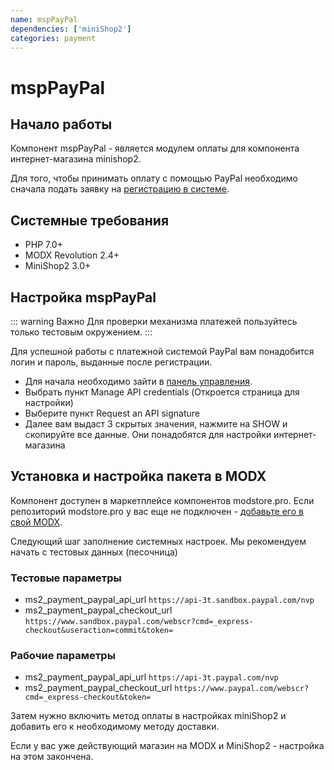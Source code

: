 ```yaml
---
name: mspPayPal
dependencies: ['miniShop2']
categories: payment
---
```


# mspPayPal

## Начало работы

Компонент mspPayPal - является модулем оплаты для компонента интернет-магазина minishop2.

Для того, чтобы принимать оплату с помощью PayPal необходимо сначала подать заявку на [регистрацию в системе][1].

## Системные требования

- PHP 7.0+
- MODX Revolution 2.4+
- MiniShop2 3.0+

## Настройка mspPayPal

::: warning Важно
Для проверки механизма платежей пользуйтесь только тестовым окружением.
:::

Для успешной работы с платежной системой PayPal вам понадобится логин и пароль, выданные после регистрации.

- Для начала необходимо зайти в [панель управления][2].
- Выбрать пункт Manage API credentials  (Откроется страница для настройки)
- Выберите пункт Request an API signature
- Далее вам выдаст 3 скрытых значения, нажмите на SHOW и скопируйте все данные.  Они понадобятся для настройки интернет-магазина

## Установка и настройка пакета в MODX

Компонент доступен в маркетплейсе компонентов modstore.pro. Если репозиторий modstore.pro у вас еще не подключен - [добавьте его в свой MODX][3].

Следующий шаг заполнение системных настроек. Мы рекомендуем начать с тестовых данных (песочница)

### Тестовые параметры

- ms2_payment_paypal_api_url `https://api-3t.sandbox.paypal.com/nvp`
- ms2_payment_paypal_checkout_url `https://www.sandbox.paypal.com/webscr?cmd=_express-checkout&useraction=commit&token=`

### Рабочие параметры

- ms2_payment_paypal_api_url `https://api-3t.paypal.com/nvp`
- ms2_payment_paypal_checkout_url `https://www.paypal.com/webscr?cmd=_express-checkout&token=`

Затем нужно включить метод оплаты в настройках miniShop2 и добавить его к необходимому методу доставки.

Если у вас уже действующий магазин на MODX и MiniShop2 - настройка на этом закончена.

[1]: https://www.paypal.com/
[2]: https://www.paypal.com/businessmanage/credentials/apiAccess
[3]: https://modstore.pro/info/connection
